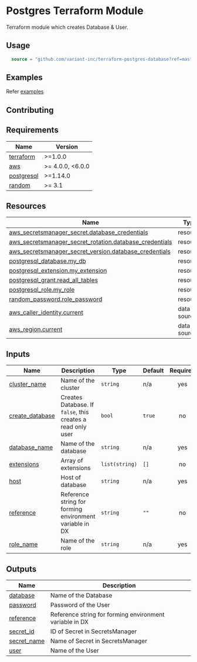 # Postgres Terraform Module

Terraform module which creates Database & User.

## Usage

```terraform
  source = "github.com/variant-inc/terraform-postgres-database?ref=master"
```

## Examples

Refer [examples](examples)

## Contributing

<!-- markdownlint-disable line-length no-inline-html-->
<!-- BEGINNING OF PRE-COMMIT-TERRAFORM DOCS HOOK -->
## Requirements

| Name | Version |
|------|---------|
| <a name="requirement_terraform"></a> [terraform](#requirement\_terraform) | >=1.0.0 |
| <a name="requirement_aws"></a> [aws](#requirement\_aws) | >= 4.0.0, <6.0.0 |
| <a name="requirement_postgresql"></a> [postgresql](#requirement\_postgresql) | >=1.14.0 |
| <a name="requirement_random"></a> [random](#requirement\_random) | >= 3.1 |

## Resources

| Name | Type |
|------|------|
| [aws_secretsmanager_secret.database_credentials](https://registry.terraform.io/providers/hashicorp/aws/latest/docs/resources/secretsmanager_secret) | resource |
| [aws_secretsmanager_secret_rotation.database_credentials](https://registry.terraform.io/providers/hashicorp/aws/latest/docs/resources/secretsmanager_secret_rotation) | resource |
| [aws_secretsmanager_secret_version.database_credentials](https://registry.terraform.io/providers/hashicorp/aws/latest/docs/resources/secretsmanager_secret_version) | resource |
| [postgresql_database.my_db](https://registry.terraform.io/providers/cyrilgdn/postgresql/latest/docs/resources/database) | resource |
| [postgresql_extension.my_extension](https://registry.terraform.io/providers/cyrilgdn/postgresql/latest/docs/resources/extension) | resource |
| [postgresql_grant.read_all_tables](https://registry.terraform.io/providers/cyrilgdn/postgresql/latest/docs/resources/grant) | resource |
| [postgresql_role.my_role](https://registry.terraform.io/providers/cyrilgdn/postgresql/latest/docs/resources/role) | resource |
| [random_password.role_password](https://registry.terraform.io/providers/hashicorp/random/latest/docs/resources/password) | resource |
| [aws_caller_identity.current](https://registry.terraform.io/providers/hashicorp/aws/latest/docs/data-sources/caller_identity) | data source |
| [aws_region.current](https://registry.terraform.io/providers/hashicorp/aws/latest/docs/data-sources/region) | data source |

## Inputs

| Name | Description | Type | Default | Required |
|------|-------------|------|---------|:--------:|
| <a name="input_cluster_name"></a> [cluster\_name](#input\_cluster\_name) | Name of the cluster | `string` | n/a | yes |
| <a name="input_create_database"></a> [create\_database](#input\_create\_database) | Creates Database. If `false`, this creates a read only user | `bool` | `true` | no |
| <a name="input_database_name"></a> [database\_name](#input\_database\_name) | Name of the database | `string` | n/a | yes |
| <a name="input_extensions"></a> [extensions](#input\_extensions) | Array of extensions | `list(string)` | `[]` | no |
| <a name="input_host"></a> [host](#input\_host) | Host of database | `string` | n/a | yes |
| <a name="input_reference"></a> [reference](#input\_reference) | Reference string for forming environment variable in DX | `string` | `""` | no |
| <a name="input_role_name"></a> [role\_name](#input\_role\_name) | Name of the role | `string` | n/a | yes |

## Outputs

| Name | Description |
|------|-------------|
| <a name="output_database"></a> [database](#output\_database) | Name of the Database |
| <a name="output_password"></a> [password](#output\_password) | Password of the User |
| <a name="output_reference"></a> [reference](#output\_reference) | Reference string for forming environment variable in DX |
| <a name="output_secret_id"></a> [secret\_id](#output\_secret\_id) | ID of Secret in SecretsManager |
| <a name="output_secret_name"></a> [secret\_name](#output\_secret\_name) | Name of Secret in SecretsManager |
| <a name="output_user"></a> [user](#output\_user) | Name of the User |
<!-- END OF PRE-COMMIT-TERRAFORM DOCS HOOK -->

